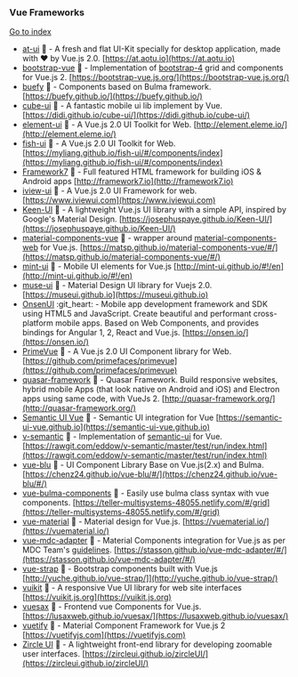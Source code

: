 ### Vue Frameworks
[Go to index](https://github.com/cdleon/awesome-front-end#index)
- [at-ui](https://github.com/at-ui/at-ui) :gift_heart: - A fresh and flat UI-Kit specially for desktop application, made with ♥ by Vue.js 2.0. [https://at.aotu.io](https://at.aotu.io)
- [bootstrap-vue](https://github.com/bootstrap-vue/bootstrap-vue) :gift_heart: - Implementation of [bootstrap-4](https://getbootstrap.com/) grid and components for Vue.js 2. [https://bootstrap-vue.js.org/](https://bootstrap-vue.js.org/)
- [buefy](https://github.com/buefy/buefy) :gift_heart: - Components based on Bulma framework. [https://buefy.github.io/](https://buefy.github.io/)
- [cube-ui](https://github.com/didi/cube-ui) :gift_heart: - A fantastic mobile ui lib implement by Vue. [https://didi.github.io/cube-ui/](https://didi.github.io/cube-ui/)
- [element-ui](https://github.com/ElemeFE/element) :gift_heart: - A Vue.js 2.0 UI Toolkit for Web. [http://element.eleme.io/](http://element.eleme.io/)
- [fish-ui](https://github.com/myliang/fish-ui) :gift_heart: - A Vue.js 2.0 UI Toolkit for Web. [https://myliang.github.io/fish-ui/#/components/index](https://myliang.github.io/fish-ui/#/components/index)
- [Framework7](https://github.com/framework7io/framework7/) :gift_heart: - Full featured HTML framework for building iOS & Android apps [http://framework7.io](http://framework7.io)
- [iview-ui](https://github.com/iview/iview) :gift_heart: - A Vue.js 2.0 UI Framework for web. [https://www.iviewui.com](https://www.iviewui.com)
- [Keen-UI](https://github.com/JosephusPaye/Keen-UI) :gift_heart: - A lightweight Vue.js UI library with a simple API, inspired by Google's Material Design. [https://josephuspaye.github.io/Keen-UI/](https://josephuspaye.github.io/Keen-UI/)
- [material-components-vue](https://github.com/matsp/material-components-vue) :gift_heart: - wrapper around [material-components-web](https://github.com/material-components/material-components-web) for Vue.js. [https://matsp.github.io/material-components-vue/#/](https://matsp.github.io/material-components-vue/#/)
- [mint-ui](https://github.com/ElemeFE/mint-ui) :gift_heart: - Mobile UI elements for Vue.js [http://mint-ui.github.io/#!/en](http://mint-ui.github.io/#!/en)
- [muse-ui](https://github.com/museui/muse-ui) :gift_heart: - Material Design UI library for Vuejs 2.0. [https://museui.github.io](https://museui.github.io)
- [OnsenUI](https://github.com/OnsenUI/OnsenUI) :git_heart: - Mobile app development framework and SDK using HTML5 and JavaScript. Create beautiful and performant cross-platform mobile apps. Based on Web Components, and provides bindings for Angular 1, 2, React and Vue.js. [https://onsen.io/](https://onsen.io/)
- [PrimeVue](https://github.com/primefaces/primevue) :gift_heart: - A Vue.js 2.0 UI Component library for Web. [https://github.com/primefaces/primevue](https://github.com/primefaces/primevue)
- [quasar-framework](https://github.com/quasarframework/quasar) :gift_heart: - Quasar Framework. Build responsive websites, hybrid mobile Apps (that look native on Android and iOS) and Electron apps using same code, with VueJs 2. [http://quasar-framework.org/](http://quasar-framework.org/)
- [Semantic UI Vue](https://github.com/Semantic-UI-Vue/Semantic-UI-Vue) :gift_heart: - Semantic UI integration for Vue [https://semantic-ui-vue.github.io](https://semantic-ui-vue.github.io)
- [v-semantic](https://github.com/eddow/v-semantic) :gift_heart: - Implementation of [semantic-ui](https://semantic-ui.com/) for Vue. [https://rawgit.com/eddow/v-semantic/master/test/run/index.html](https://rawgit.com/eddow/v-semantic/master/test/run/index.html)
- [vue-blu](https://github.com/chenz24/vue-blu) :gift_heart: - UI Component Library Base on Vue.js(2.x) and Bulma. [https://chenz24.github.io/vue-blu/#/](https://chenz24.github.io/vue-blu/#/)
- [vue-bulma-components](https://github.com/vouill/vue-bulma-components) :gift_heart: - Easily use bulma class syntax with vue components. [https://teller-multisystems-48055.netlify.com/#/grid](https://teller-multisystems-48055.netlify.com/#/grid)
- [vue-material](https://github.com/vuematerial/vue-material) :gift_heart: - Material design for Vue.js. [https://vuematerial.io/](https://vuematerial.io/)
- [vue-mdc-adapter](https://github.com/stasson/vue-mdc-adapter) :gift_heart: - Material Components integration for Vue.js as per MDC Team's [guidelines](https://github.com/material-components/material-components-web/blob/master/docs/integrating-into-frameworks.md). [https://stasson.github.io/vue-mdc-adapter/#/](https://stasson.github.io/vue-mdc-adapter/#/)
- [vue-strap](https://github.com/yuche/vue-strap) :gift_heart: - Bootstrap components built with Vue.js [http://yuche.github.io/vue-strap/]](http://yuche.github.io/vue-strap/)
- [vuikit](https://github.com/vuikit/vuikit) :gift_heart: - A responsive Vue UI library for web site interfaces [https://vuikit.js.org](https://vuikit.js.org)
- [vuesax](https://github.com/lusaxweb/vuesax) :gift_heart: - Frontend vue Components for Vue.js. [https://lusaxweb.github.io/vuesax/](https://lusaxweb.github.io/vuesax/)
- [vuetify](https://github.com/vuetifyjs/vuetify) :gift_heart: - Material Component Framework for Vue.js 2 [https://vuetifyjs.com](https://vuetifyjs.com)
- [Zircle UI](https://github.com/zircleui/zircleUI) :gift_heart: - A lightweight front-end library for developing zoomable user interfaces. [https://zircleui.github.io/zircleUI/](https://zircleui.github.io/zircleUI/)
